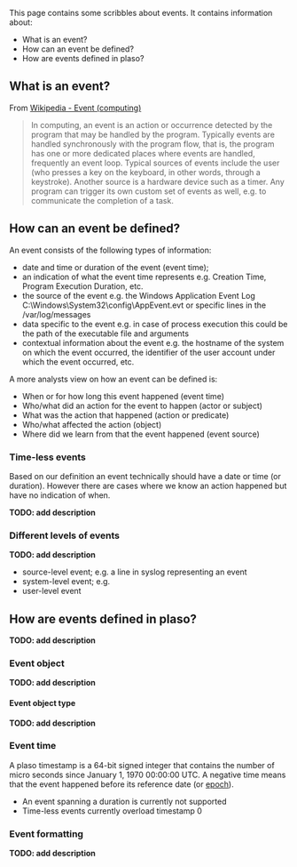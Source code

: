 This page contains some scribbles about events. It contains information about:

* What is an event?
* How can an event be defined?
* How are events defined in plaso?

## What is an event?
From [Wikipedia - Event (computing)](http://en.wikipedia.org/wiki/Event_%28computing%29)

> In computing, an event is an action or occurrence detected by the program that may be handled by the program. Typically events are handled synchronously with the program flow, that is, the program has one or more dedicated places where events are handled, frequently an event loop. Typical sources of events include the user (who presses a key on the keyboard, in other words, through a keystroke). Another source is a hardware device such as a timer. Any program can trigger its own custom set of events as well, e.g. to communicate the completion of a task.

## How can an event be defined?
An event consists of the following types of information:

* date and time or duration of the event (event time);
* an indication of what the event time represents e.g. Creation Time, Program Execution Duration, etc.
* the source of the event e.g. the Windows Application Event Log C:\Windows\System32\config\AppEvent.evt or specific lines in the /var/log/messages
* data specific to the event e.g. in case of process execution this could be the path of the executable file and arguments
* contextual information about the event e.g. the hostname of the system on which the event occurred, the identifier of the user account under which the event occurred, etc.

A more analysts view on how an event can be defined is:

* When or for how long this event happened (event time)
* Who/what did an action for the event to happen (actor or subject)
* What was the action that happened (action or predicate)
* Who/what affected the action (object)
* Where did we learn from that the event happened (event source)

### Time-less events
Based on our definition an event technically should have a date or time (or duration). However there are cases where we know an action happened but have no indication of when. 

**TODO: add description**

### Different levels of events
**TODO: add description**

* source-level event; e.g. a line in syslog representing an event
* system-level event; e.g. 
* user-level event

## How are events defined in plaso?
**TODO: add description**

### Event object
**TODO: add description**

#### Event object type
**TODO: add description**

### Event time
A plaso timestamp is a 64-bit signed integer that contains the number of micro seconds since January 1, 1970 00:00:00 UTC. A negative time means that the event happened before its reference date (or [epoch](http://en.wikipedia.org/wiki/Epoch_(reference_date))).

* An event spanning a duration is currently not supported
* Time-less events currently overload timestamp 0

### Event formatting
**TODO: add description**
